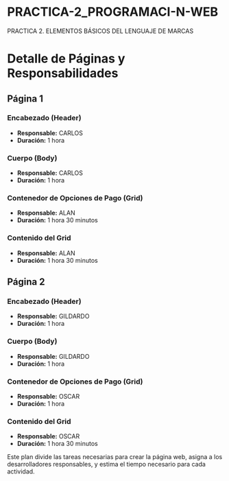# PRACTICA-2_PROGRAMACI-N-WEB
 PRACTICA 2. ELEMENTOS BÁSICOS DEL LENGUAJE DE MARCAS

# Detalle de Páginas y Responsabilidades

## Página 1

### Encabezado (Header)
- **Responsable:** CARLOS
- **Duración:** 1 hora

### Cuerpo (Body)
- **Responsable:** CARLOS
- **Duración:** 1 hora

### Contenedor de Opciones de Pago (Grid)
- **Responsable:** ALAN
- **Duración:** 1 hora 30 minutos

### Contenido del Grid
- **Responsable:** ALAN
- **Duración:** 1 hora 30 minutos

## Página 2

### Encabezado (Header)
- **Responsable:** GILDARDO
- **Duración:** 1 hora

### Cuerpo (Body)
- **Responsable:** GILDARDO
- **Duración:** 1 hora

### Contenedor de Opciones de Pago (Grid)
- **Responsable:** OSCAR
- **Duración:** 1 hora

### Contenido del Grid
- **Responsable:** OSCAR
- **Duración:** 1 hora 30 minutos


Este plan divide las tareas necesarias para crear la página web, asigna a los desarrolladores responsables, y estima el tiempo necesario para cada actividad.
